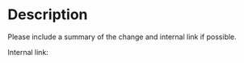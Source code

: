 # Description

Please include a summary of the change and internal link if possible.

Internal link:
